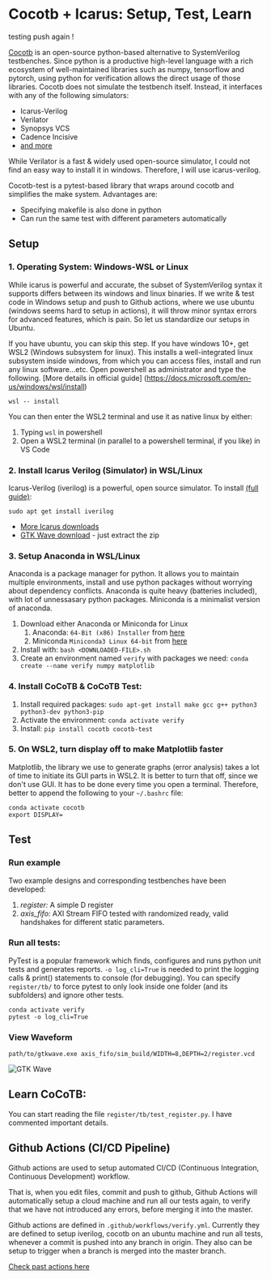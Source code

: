 # Cocotb + Icarus: Setup, Test, Learn

testing push again  !

[Cocotb](https://github.com/cocotb/cocotb) is an open-source python-based alternative to SystemVerilog testbenches. Since python is a productive high-level language with a rich ecosystem of well-maintained libraries such as numpy, tensorflow and pytorch, using python for verification allows the direct usage of those libraries. Cocotb does not simulate the testbench itself. Instead, it interfaces with any of the following simulators:

* Icarus-Verilog
* Verilator
* Synopsys VCS
* Cadence Incisive
* [and more](https://docs.cocotb.org/en/stable/simulator_support.html)

While Verilator is a fast & widely used open-source simulator, I could not find an easy way to install it in windows. Therefore, I will use icarus-verilog.

Cocotb-test is a pytest-based library that wraps around cocotb and simplifies the make system. Advantages are:

* Specifying makefile is also done in python
* Can run the same test with different parameters automatically

## Setup

### 1. Operating System: Windows-WSL or Linux

While icarus is powerful and accurate, the subset of SystemVerilog syntax it supports differs between its windows and linux binaries. If we write & test code in Windows setup and push to Github actions, where we use ubuntu (windows seems hard to setup in actions), it will throw minor syntax errors for advanced features, which is pain. So let us standardize our setups in Ubuntu.

If you have ubuntu, you can skip this step. If you have windows 10+, get WSL2 (Windows subsystem for linux). This installs a well-integrated linux subsystem inside windows, from which you can access files, install and run any linux software...etc. Open powershell as administrator and type the following. [More details in official guide] (https://docs.microsoft.com/en-us/windows/wsl/install)

```
wsl -- install
```

You can then enter the WSL2 terminal and use it as native linux by either:

1. Typing `wsl` in powershell
2. Open a WSL2 terminal (in parallel to a powershell terminal, if you like) in VS Code


### 2. Install Icarus Verilog (Simulator) in WSL/Linux

Icarus-Verilog (iverilog) is a powerful, open source simulator. To install [(full guide)](https://iverilog.fandom.com/wiki/Installation_Guide):

```
sudo apt get install iverilog
```

* [More Icarus downloads](https://bleyer.org/icarus/)
* [GTK Wave download](http://gtkwave.sourceforge.net/) - just extract the zip

### 3. Setup Anaconda in WSL/Linux

Anaconda is a package manager for python. It allows you to maintain multiple environments, install and use python packages without worrying about dependency conflicts. Anaconda is quite heavy (batteries included), with lot of unnessasary python packages. Miniconda is a minimalist version of anaconda.

1. Download either Anaconda or Miniconda for Linux
   1. Anaconda: `64-Bit (x86) Installer` from [here](https://www.anaconda.com/products/distribution#linux)
   2. Miniconda `Miniconda3 Linux 64-bit` from [here](https://docs.conda.io/en/latest/miniconda.html#linux-installers)
2. Install with: `bash <DOWNLOADED-FILE>.sh`
3. Create an environment named `verify` with packages we need: `conda create --name verify numpy matplotlib`


### 4. Install CoCoTB & CoCoTB Test:

1. Install required packages: `sudo apt-get install make gcc g++ python3 python3-dev python3-pip`
2. Activate the environment: `conda activate verify`
3. Install: `pip install cocotb cocotb-test`

### 5. On WSL2, turn display off to make Matplotlib faster

Matplotlib, the library we use to generate graphs (error analysis) takes a lot of time to initiate its GUI parts in WSL2. It is better to turn that off, since we don't use GUI. It has to be done every time you open a terminal. Therefore, better to append the following to your `~/.bashrc` file:

```
conda activate cocotb
export DISPLAY=
```

## Test

### Run example

Two example designs and corresponding testbenches have been developed:

1. _register:_ A simple D register
2. *axis_fifo:* AXI Stream FIFO tested with randomized ready, valid handshakes for different static parameters.

### Run all tests:

PyTest is a popular framework which finds, configures and runs python unit tests and generates reports. `-o log_cli=True` is needed to print the logging calls & print() statements to console (for debugging). You can specify `register/tb/` to force pytest to only look inside one folder (and its subfolders) and ignore other tests.

```
conda activate verify
pytest -o log_cli=True
```
### View Waveform

```
path/to/gtkwave.exe axis_fifo/sim_build/WIDTH=8,DEPTH=2/register.vcd
```

![GTK Wave](axis_fifo/other/gtk.png)

## Learn CoCoTB:

You can start reading the file `register/tb/test_register.py`. I have commented important details.


## Github Actions (CI/CD Pipeline)

Github actions are used to setup automated CI/CD (Continuous Integration, Continuous Development) workflow. 

That is, when you edit files, commit and push to github, Github Actions will automatically setup a cloud machine and run all our tests again, to verify that we have not introduced any errors, before merging it into the master.

Github actions are defined in `.github/workflows/verify.yml`. Currently they are defined to setup iverilog, cocotb on an ubuntu machine and run all tests, whenever a commit is pushed into any branch in origin. They also can be setup to trigger when a branch is merged into the master branch.

[Check past actions here](https://github.com/Lemurian-Labs/cocotb-example/actions)
